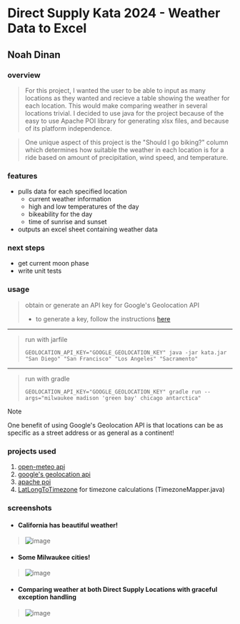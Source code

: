 # Direct Supply Kata 2024 - Weather Data to Excel
## Noah Dinan

### __overview__
>For this project, I wanted the user to be able to input as many locations as they wanted
>and recieve a table showing the weather for each location. This would make comparing 
>weather in several locations trivial. I decided to use java for the project because of the
>easy to use Apache POI library for generating xlsx files, and because of its platform independence.

>One unique aspect of this project is the "Should I go biking?" column
>which determines how suitable the weather in each location is for a ride
>based on amount of precipitation, wind speed, and temperature.

### __features__
 - pulls data for each specified location
    - current weather information
    - high and low temperatures of the day
    - bikeability for the day
    - time of sunrise and sunset
 - outputs an excel sheet containing weather data

### __next steps__
 - get current moon phase
 - write unit tests

### __usage__
>obtain or generate an API key for Google's Geolocation API
>    - to generate a key, follow the instructions [here](https://support.google.com/googleapi/answer/6158862?hl=en)

---

>run with jarfile
>```
>GEOLOCATION_API_KEY="GOOGLE_GEOLOCATION_KEY" java -jar kata.jar "San Diego" "San Francisco" "Los Angeles" "Sacramento"
>```

---

>run with gradle
>```
>GEOLOCATION_API_KEY="GOOGLE_GEOLOCATION_KEY" gradle run --args="milwaukee madison 'green bay' chicago antarctica"
>```

> [!Note]
> One benefit of using Google's Geolocation API is that locations can be
> as specific as a street address or as general as a continent!

### __projects used__
1. [open-meteo api](https://github.com/open-meteo/open-meteo)
2. [google's geolocation api](https://developers.google.com/maps/documentation/geolocation/overview)
3. [apache poi](https://github.com/apache/poi) 
4. [LatLongToTimezone](https://github.com/drtimcooper/LatLongToTimezone) for timezone calculations (TimezoneMapper.java)


### __screenshots__
 - #### California has beautiful weather!
 >![image](https://github.com/user-attachments/assets/ca35a99d-88a2-4e6b-8883-e1dd26271387)

 - #### Some Milwaukee cities!
 >![image](https://github.com/user-attachments/assets/83cc14f0-ebd5-4bb3-914d-d553c5345c0b)

 - #### Comparing weather at both Direct Supply Locations with graceful exception handling
 >![image](https://github.com/user-attachments/assets/d07be898-0bba-4a21-9e25-ebfa7293974d)

